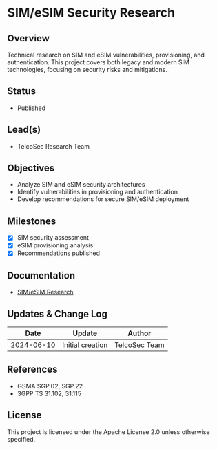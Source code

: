 # SIM/eSIM Security Research

## Overview
Technical research on SIM and eSIM vulnerabilities, provisioning, and authentication. This project covers both legacy and modern SIM technologies, focusing on security risks and mitigations.

## Status
- Published

## Lead(s)
- TelcoSec Research Team

## Objectives
- Analyze SIM and eSIM security architectures
- Identify vulnerabilities in provisioning and authentication
- Develop recommendations for secure SIM/eSIM deployment

## Milestones
- [x] SIM security assessment
- [x] eSIM provisioning analysis
- [x] Recommendations published

## Documentation
- [SIM/eSIM Research](../docs/sim-esim-research.md)

## Updates & Change Log
| Date | Update | Author |
|------|--------|--------|
| 2024-06-10 | Initial creation | TelcoSec Team |

## References
- GSMA SGP.02, SGP.22
- 3GPP TS 31.102, 31.115

## License
This project is licensed under the Apache License 2.0 unless otherwise specified. 